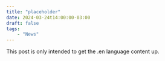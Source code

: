 ```yaml
---
title: "placeholder"
date: 2024-03-24t14:00:00-03:00
draft: false
tags:
    - "News"
---
```



This post is only intended to get the .en language content up.
